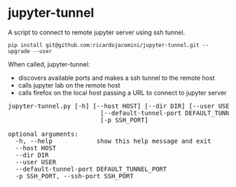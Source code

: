 # jupyter-tunnel
A script to connect to remote jupyter server using ssh tunnel.

```
pip install git@github.com:ricardojacomini/jupyter-tunnel.git --upgrade --user
```

When called, jupyter-tunnel:
+ discovers available ports and makes a ssh tunnel to the remote host
+ calls jupyter lab on the remote host
+ calls firefox on the local host passing a URL to connect to jupyter server

<pre>
jupyter-tunnel.py [-h] [--host HOST] [--dir DIR] [--user USER]
                         [--default-tunnel-port DEFAULT_TUNNEL_PORT]
                         [-p SSH_PORT]

optional arguments:
  -h, --help            show this help message and exit
  --host HOST
  --dir DIR
  --user USER
  --default-tunnel-port DEFAULT_TUNNEL_PORT
  -p SSH_PORT, --ssh-port SSH_PORT

</pre>
